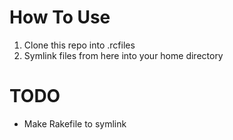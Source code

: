 # How To Use #
1. Clone this repo into .rcfiles
1. Symlink files from here into your home directory

# TODO #
* Make Rakefile to symlink
